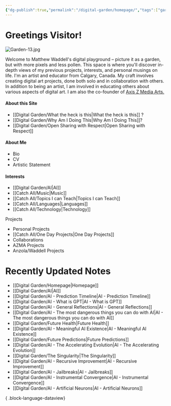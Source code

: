 ```yaml
---
{"dg-publish":true,"permalink":"/digital-garden/homepage/","tags":["garden","gardenEntry"],"updated":"2023-12-07T00:25:31.925-07:00"}
---
```


# Greetings Visitor!
![Garden-13.jpg](/img/user/Attachements/Garden-13.jpg)

Welcome to Matthew Waddell's digital playground – picture it as a garden, but with more pixels and less pollen. This space is where you'll discover in-depth views of my previous projects, interests, and personal musings on life.  I'm an artist and educator from Calgary, Canada. My craft involves creating digital art projects, done both solo and in collaboration with others. In addition to being an artist, I am involved in educating others about various aspects of digital art. I am also the co-founder of [Axis Z Media Arts.](https://azmadigital.com/) 

#### About this Site 
- [[Digital Garden/What the heck is this\|What the heck is this]] ?
- [[Digital Garden/Why Am I Doing This\|Why Am I Doing This]]?
-  [[Digital Garden/Open Sharing with Respect\|Open Sharing with Respect]]
####  About Me
- Bio
- CV
- Artistic Statement

#### Interests
- [[Digital Garden/AI\|AI]]
- [[Catch All/Music\|Music]]
- [[Catch All/Topics I can Teach\|Topics I can Teach]]
- [[Catch All/Languages\|Languages]]
- [[Catch All/Technology\|Technology]]

Projects
- Personal Projects
- [[Catch All/One Day Projects\|One Day Projects]]
- Collaborations
- AZMA Projects
- Anzola/Waddell Projects

# Recently Updated Notes
- [[Digital Garden/Homepage\|Homepage]]
- [[Digital Garden/AI\|AI]]
- [[Digital Garden/AI - Prediction Timeline\|AI - Prediction Timeline]]
- [[Digital Garden/AI - What is GPT\|AI - What is GPT]]
- [[Digital Garden/AI - General Reflections\|AI - General Reflections]]
- [[Digital Garden/AI - The most dangerous things you can do with AI\|AI - The most dangerous things you can do with AI]]
- [[Digital Garden/Future Health\|Future Health]]
- [[Digital Garden/AI - Meaningful AI Existence\|AI - Meaningful AI Existence]]
- [[Digital Garden/Future Predictions\|Future Predictions]]
- [[Digital Garden/AI - The Accelerating Evolution\|AI - The Accelerating Evolution]]
- [[Digital Garden/The Singularity\|The Singularity]]
- [[Digital Garden/AI - Recursive Improvement\|AI - Recursive Improvement]]
- [[Digital Garden/AI - Jailbreaks\|AI - Jailbreaks]]
- [[Digital Garden/AI - Instrumental Convergence\|AI - Instrumental Convergence]]
- [[Digital Garden/AI - Artificial Neurons\|AI - Artificial Neurons]]

{ .block-language-dataview}
